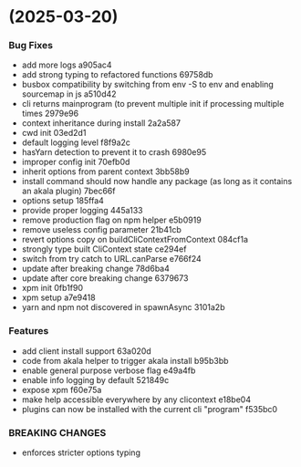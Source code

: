 #  (2025-03-20)


### Bug Fixes

* add more logs a905ac4
* add strong typing to refactored functions 69758db
* busbox compatibility by switching from env -S to env and enabling sourcemap in js a510d42
* cli returns mainprogram (to prevent multiple init if processing multiple times 2979e96
* context inheritance during install 2a2a587
* cwd init 03ed2d1
* default logging level f8f9a2c
* hasYarn detection to prevent it to crash 6980e95
* improper config init 70efb0d
* inherit options from parent context 3bb58b9
* install command should now handle any package (as long as it contains an akala plugin) 7bec66f
* options setup 185ffa4
* provide proper logging 445a133
* remove production flag on npm helper e5b0919
* remove useless config parameter 21b41cb
* revert options copy on buildCliContextFromContext 084cf1a
* strongly type built CliContext state ce294ef
* switch from try catch to URL.canParse e766f24
* update after breaking change 78d6ba4
* update after core breaking change 6379673
* xpm init 0fb1f90
* xpm setup a7e9418
* yarn and npm not discovered in spawnAsync 3101a2b


### Features

* add client install support 63a020d
* code from akala helper to trigger akala install b95b3bb
* enable general purpose verbose flag e49a4fb
* enable info logging by default 521849c
* expose xpm f60e75a
* make help accessible everywhere by any clicontext e18be04
* plugins can now be installed with the current cli "program" f535bc0


### BREAKING CHANGES

* enforces stricter options typing



